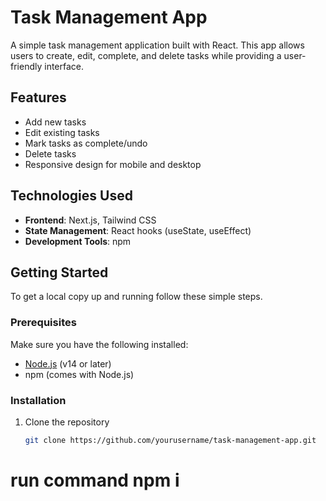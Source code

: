 # Task Management App

A simple task management application built with React. This app allows users to create, edit, complete, and delete tasks while providing a user-friendly interface.

## Features

- Add new tasks
- Edit existing tasks
- Mark tasks as complete/undo
- Delete tasks
- Responsive design for mobile and desktop


## Technologies Used

- **Frontend**: Next.js, Tailwind CSS
- **State Management**: React hooks (useState, useEffect)
- **Development Tools**: npm

## Getting Started

To get a local copy up and running follow these simple steps.

### Prerequisites

Make sure you have the following installed:

- [Node.js](https://nodejs.org/) (v14 or later)
- npm (comes with Node.js)

### Installation

1. Clone the repository
   ```bash
   git clone https://github.com/yourusername/task-management-app.git

# run command npm i